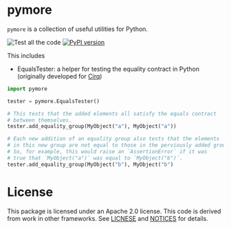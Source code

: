 # pymore

`pymore` is a collection of useful utilities for Python.

![Test all the code](https://github.com/dabacon/pymore/workflows/Continuous%20Integration/badge.svg)
[![PyPI version](https://badge.fury.io/py/pymore.svg)](https://badge.fury.io/py/pymore)

This includes 

* EqualsTester: a helper for testing the equality contract in Python (originally developed 
for [Cirq](https://github.com/quantumlib/cirq))

```python
import pymore

tester = pymore.EqualsTester()

# This tests that the added elements all satisfy the equals contract
# between themselves.
tester.add_equality_group(MyObject("a"), MyObject("a"))

# Each new addition of an equality group also tests that the elements
# in this new group are not equal to those in the perviously added group.
# So, for example, this would raise an `AssertionError` if it was
# true that `MyObject("a")` was equal to `MyObject("b")`.
tester.add_equality_group(MyObject("b"), MyObject("b")
```


# License

This package is licensed under an Apache 2.0 license. This code is derived from work in
other frameworks.  See [LICNESE](LICENSE) and [NOTICES](NOTICES) for details.
